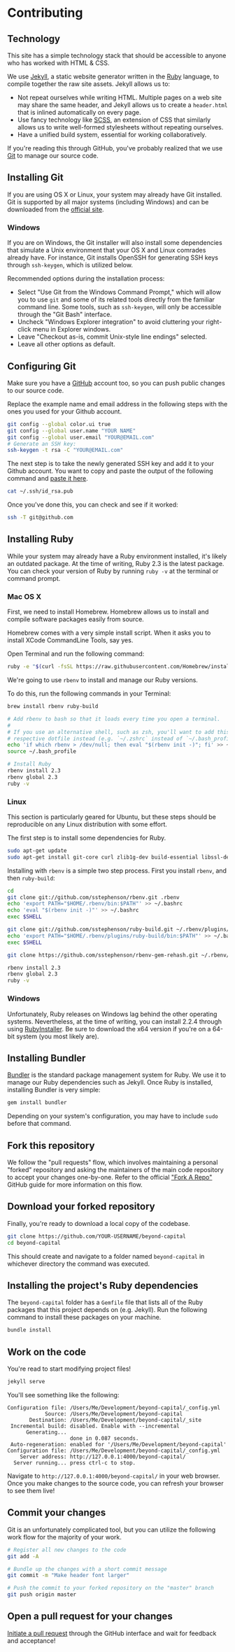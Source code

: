 # Contributing

## Technology

This site has a simple technology stack that should be accessible to anyone who has worked with HTML & CSS.

We use [Jekyll](https://jekyllrb.com/), a static website generator written in the [Ruby](https://www.ruby-lang.org/en/) language, to compile together the raw site assets. Jekyll allows us to:

* Not repeat ourselves while writing HTML. Multiple pages on a web site may share the same header, and Jekyll allows us to create a `header.html` that is inlined automatically on every page.
* Use fancy technology like [SCSS](http://sass-lang.com/), an extension of CSS that similarly allows us to write well-formed stylesheets without repeating ourselves.
* Have a unified build system, essential for working collaboratively.

If you're reading this through GitHub, you've probably realized that we use [Git](https://git-scm.com/) to manage our source code.

## Installing Git

If you are using OS X or Linux, your system may already have Git installed. Git is supported by all major systems (including Windows) and can be downloaded from the [official site](https://git-scm.com/).

### Windows

If you are on Windows, the Git installer will also install some dependencies that simulate a Unix environment that your OS X and Linux comrades already have. For instance, Git installs OpenSSH for generating SSH keys through `ssh-keygen`, which is utilized below.

Recommended options during the installation process:

* Select "Use Git from the Windows Command Prompt," which will allow you to use `git` and some of its related tools directly from the familiar command line. Some tools, such as `ssh-keygen`, will only be accessible through the "Git Bash" interface.
* Uncheck "Windows Explorer integration" to avoid cluttering your right-click menu in Explorer windows.
* Leave "Checkout as-is, commit Unix-style line endings" selected.
* Leave all other options as default.

## Configuring Git

Make sure you have a [GitHub](https://github.com) account too, so you can push public changes to our source code.

Replace the example name and email address in the following steps with the ones you used for your Github account.

```sh
git config --global color.ui true
git config --global user.name "YOUR NAME"
git config --global user.email "YOUR@EMAIL.com"
# Generate an SSH key:
ssh-keygen -t rsa -C "YOUR@EMAIL.com"
```

The next step is to take the newly generated SSH key and add it to your Github account. You want to copy and paste the output of the following command and [paste it here](https://github.com/settings/ssh).

```sh
cat ~/.ssh/id_rsa.pub
```

Once you've done this, you can check and see if it worked:

```sh
ssh -T git@github.com
```

## Installing Ruby

While your system may already have a Ruby environment installed, it's likely an outdated package. At the time of writing, Ruby 2.3 is the latest package. You can check your version of Ruby by running `ruby -v` at the terminal or command prompt.

### Mac OS X

First, we need to install Homebrew. Homebrew allows us to install and compile software packages easily from source.

Homebrew comes with a very simple install script. When it asks you to install XCode CommandLine Tools, say yes.

Open Terminal and run the following command:

```sh
ruby -e "$(curl -fsSL https://raw.githubusercontent.com/Homebrew/install/master/install)"
```

We're going to use `rbenv` to install and manage our Ruby versions.

To do this, run the following commands in your Terminal:

```sh
brew install rbenv ruby-build

# Add rbenv to bash so that it loads every time you open a terminal.
#
# If you use an alternative shell, such as zsh, you'll want to add this line to its
# respective dotfile instead (e.g. `~/.zshrc` instead of `~/.bash_profile`).
echo 'if which rbenv > /dev/null; then eval "$(rbenv init -)"; fi' >> ~/.bash_profile
source ~/.bash_profile

# Install Ruby
rbenv install 2.3
rbenv global 2.3
ruby -v
```

### Linux

This section is particularly geared for Ubuntu, but these steps should be reproducible on any Linux distribution with some effort.

The first step is to install some dependencies for Ruby.

```sh
sudo apt-get update
sudo apt-get install git-core curl zlib1g-dev build-essential libssl-dev libreadline-dev libyaml-dev libsqlite3-dev sqlite3 libxml2-dev libxslt1-dev libcurl4-openssl-dev python-software-properties libffi-dev
```

Installing with `rbenv` is a simple two step process. First you install `rbenv`, and then `ruby-build`:

```sh
cd
git clone git://github.com/sstephenson/rbenv.git .rbenv
echo 'export PATH="$HOME/.rbenv/bin:$PATH"' >> ~/.bashrc
echo 'eval "$(rbenv init -)"' >> ~/.bashrc
exec $SHELL

git clone git://github.com/sstephenson/ruby-build.git ~/.rbenv/plugins/ruby-build
echo 'export PATH="$HOME/.rbenv/plugins/ruby-build/bin:$PATH"' >> ~/.bashrc
exec $SHELL

git clone https://github.com/sstephenson/rbenv-gem-rehash.git ~/.rbenv/plugins/rbenv-gem-rehash

rbenv install 2.3
rbenv global 2.3
ruby -v
```

### Windows

Unfortunately, Ruby releases on Windows lag behind the other operating systems. Nevertheless, at the time of writing, you can install 2.2.4 through using [RubyInstaller](http://rubyinstaller.org/downloads/). Be sure to download the x64 version if you're on a 64-bit system (you most likely are).

## Installing Bundler

[Bundler](http://bundler.io/) is the standard package management system for Ruby. We use it to manage our Ruby dependencies such as Jekyll. Once Ruby is installed, installing Bundler is very simple:

```sh
gem install bundler
```

Depending on your system's configuration, you may have to include `sudo` before that command.

## Fork this repository

We follow the "pull requests" flow, which involves maintaining a personal "forked" repository and asking the maintainers of the main code repository to accept your changes one-by-one. Refer to the official ["Fork A Repo"](https://help.github.com/articles/fork-a-repo/) GitHub guide for more information on this flow.

## Download your forked repository

Finally, you're ready to download a local copy of the codebase.

```sh
git clone https://github.com/YOUR-USERNAME/beyond-capital
cd beyond-capital
```

This should create and navigate to a folder named `beyond-capital` in whichever directory the command was executed.

## Installing the project's Ruby dependencies

The `beyond-capital` folder has a `Gemfile` file that lists all of the Ruby packages that this project depends on (e.g. Jekyll). Run the following command to install these packages on your machine.

```sh
bundle install
```

## Work on the code

You're read to start modifying project files!

```sh
jekyll serve
```

You'll see something like the following:

```
Configuration file: /Users/Me/Development/beyond-capital/_config.yml
            Source: /Users/Me/Development/beyond-capital
       Destination: /Users/Me/Development/beyond-capital/_site
 Incremental build: disabled. Enable with --incremental
      Generating...
                    done in 0.087 seconds.
 Auto-regeneration: enabled for '/Users/Me/Development/beyond-capital'
Configuration file: /Users/Me/Development/beyond-capital/_config.yml
    Server address: http://127.0.0.1:4000/beyond-capital/
  Server running... press ctrl-c to stop.
```

Navigate to `http://127.0.0.1:4000/beyond-capital/` in your web browser. Once you make changes to the source code, you can refresh your browser to see them live!

## Commit your changes

Git is an unfortunately complicated tool, but you can utilize the following work flow for the majority of your work.

```sh
# Register all new changes to the code
git add -A

# Bundle up the changes with a short commit message
git commit -m "Make header font larger"

# Push the commit to your forked repository on the "master" branch
git push origin master
```

## Open a pull request for your changes

[Initiate a pull request](https://help.github.com/articles/using-pull-requests/) through the GitHub interface and wait for feedback and acceptance!
